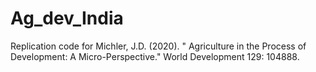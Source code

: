 # Ag_dev_India
Replication code for Michler, J.D. (2020). " Agriculture in the Process of Development: A Micro-Perspective." World Development 129: 104888.
